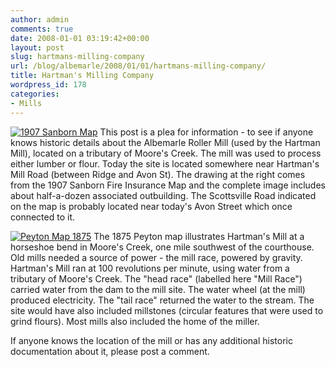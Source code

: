```yaml
---
author: admin
comments: true
date: 2008-01-01 03:19:42+00:00
layout: post
slug: hartmans-milling-company
url: /blog/albemarle/2008/01/01/hartmans-milling-company/
title: Hartman's Milling Company
wordpress_id: 178
categories:
- Mills
---
```


[![1907 Sanborn Map](http://www.locohistory.org/blog/wp-content/uploads/2007/12/hartmansmill.jpg)](http://www.locohistory.org/blog/?attachment_id=179) This post is a plea for information - to see if anyone knows historic details about the Albemarle Roller Mill (used by the Hartman Mill), located on a tributary of Moore's Creek.  The mill was used to process either lumber  or flour. Today the site is located somewhere near Hartman's Mill Road (between Ridge and Avon St). The drawing at the right comes from the 1907 Sanborn Fire Insurance Map and the complete image includes about half-a-dozen associated outbuilding. The Scottsville Road indicated on the map is probably located near today's Avon Street which once connected to it.

[![Peyton Map 1875](http://www.locohistory.org/blog/wp-content/uploads/2007/12/hartman1875.jpg)](http://www.locohistory.org/blog//?attachment_id=181) The 1875 Peyton map illustrates Hartman's Mill at a horseshoe bend in Moore's Creek, one mile southwest of the courthouse. Old mills needed a source of power - the mill race, powered by gravity. Hartman's Mill ran at 100 revolutions per minute, using water from a tributary of Moore's Creek. The "head race" (labelled here "Mill Race") carried water from the dam to the mill site. The water wheel (at the mill) produced electricity. The "tail race" returned the water to the stream. The site would have also included millstones (circular features that were used to grind flours). Most mills also included the home of the miller.

If anyone knows the location of the mill or has any additional historic documentation about it, please post a comment.

